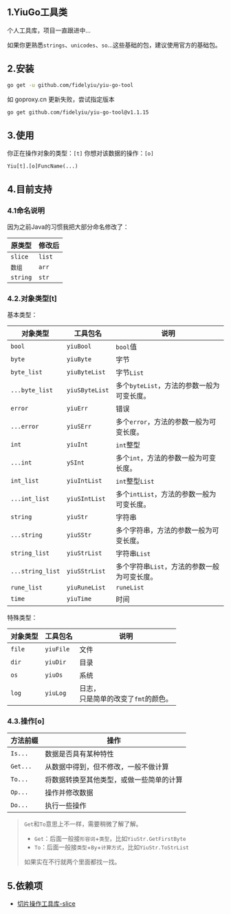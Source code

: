 ## 1.YiuGo工具类

个人工具库，项目一直跟进中...

如果你更熟悉`strings`、`unicodes`、`so`...这些基础的包，建议使用官方的基础包。

## 2.安装

```bash
go get -u github.com/fidelyiu/yiu-go-tool
```

如 goproxy.cn 更新失败，尝试指定版本

```bash
go get github.com/fidelyiu/yiu-go-tool@v1.1.15
```

## 3.使用

你正在操作对象的类型：`[t]`
你想对该数据的操作：`[o]`

```
Yiu[t].[o]FuncName(...)
```

## 4.目前支持

### 4.1命名说明

因为之前Java的习惯我把大部分命名修改了：

| 原类型   | 修改后 |
| -------- | ------ |
| `slice`  | `list` |
| `数组`   | `arr`  |
| `string` | `str`  |

### 4.2.对象类型[t]

基本类型：

| 对象类型         | 工具包名       | 说明                                         |
| ---------------- | -------------- | -------------------------------------------- |
| `bool`           | `yiuBool`      | `bool`值                                     |
| `byte`           | `yiuByte`      | 字节                                         |
| `byte_list`      | `yiuByteList`  | 字节`List`                                   |
| `...byte_list`   | `yiuSByteList` | 多个`byteList`，方法的参数一般为可变长度。   |
| `error`          | `yiuErr`       | 错误                                         |
| `...error`       | `yiuSErr`      | 多个`error`，方法的参数一般为可变长度。      |
| `int`            | `yiuInt`       | `int`整型                                    |
| `...int`         | `ySInt`        | 多个`int`，方法的参数一般为可变长度。        |
| `int_list`       | `yiuIntList`   | `int`整型`List`                              |
| `...int_list`    | `yiuSIntList`  | 多个`intList`，方法的参数一般为可变长度。    |
| `string`         | `yiuStr`       | 字符串                                       |
| `...string`      | `yiuSStr`      | 多个字符串，方法的参数一般为可变长度。       |
| `string_list`    | `yiuStrList`   | 字符串`List`                                 |
| `...string_list` | `yiuSStrList`  | 多个字符串`List`，方法的参数一般为可变长度。 |
| `rune_list`      | `yiuRuneList`  | `runeList`                                   |
| `time`           | `yiuTime`      | 时间                                         |

特殊类型：

| 对象类型    | 工具包名       | 说明                                      |
| ----------- | -------------- | ----------------------------------------- |
| `file`      | `yiuFile`      | 文件                                      |
| `dir`       | `yiuDir`       | 目录                                      |
| `os`        | `yiuOs`        | 系统                                      |
| `log`       | `yiuLog`       | 日志，<br />只是简单的改变了`fmt`的颜色。 |

### 4.3.操作[o]

| 方法前缀 | 操作                                                 |
| -------- | ---------------------------------------------------- |
| `Is...`  | 数据是否具有某种特性                                 |
| `Get...` | 从数据中得到，但不修改，一般不做计算                 |
| `To...`  | 将数据转换至其他类型，或做一些简单的计算             |
| `Op...`  | 操作并修改数据                                       |
| `Do...`  | 执行一些操作                                         |

> `Get`和`To`意思上不一样，需要稍微了解了解。
>
> - `Get`：后面一般接`形容词`+`类型`，比如`YiuStr.GetFirstByte`
> - `To`：后面一般接`类型`+`By`+`计算方式`，比如`YiuStr.ToStrList`
>
> 如果实在不行就两个里面都找一找。

## 5.依赖项

- [切片操作工具库-slice](https://github.com/psampaz/slice)